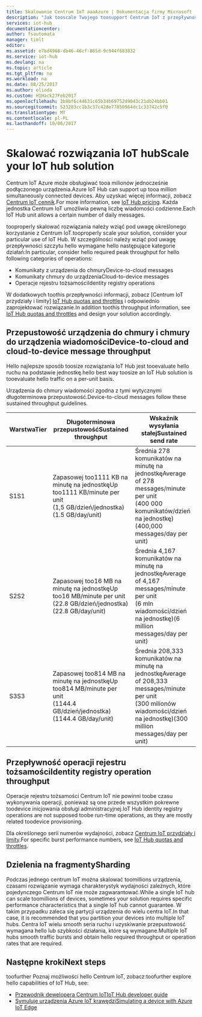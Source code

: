 ```yaml
---
title: Skalowanie Centrum IoT aaaAzure | Dokumentacja firmy Microsoft
description: "Jak tooscale Twojego toosupport Centrum IoT z przepływności przewidywanego wiadomości. Zawiera podsumowanie hello obsługiwana przepływność dla każdej warstwy i opcje dotyczące dzielenia na fragmenty."
services: iot-hub
documentationcenter: 
author: fsautomata
manager: timlt
editor: 
ms.assetid: e7bd4968-db46-46cf-865d-9c944f683832
ms.service: iot-hub
ms.devlang: na
ms.topic: article
ms.tgt_pltfrm: na
ms.workload: na
ms.date: 08/25/2017
ms.author: elioda
ms.custom: H1Hack27Feb2017
ms.openlocfilehash: 3b8bf6c44631c65b34b69752d9043c21db24bb01
ms.sourcegitcommit: 523283cc1b3c37c428e77850964dc1c33742c5f0
ms.translationtype: MT
ms.contentlocale: pl-PL
ms.lasthandoff: 10/06/2017
---
```

# <a name="scale-your-iot-hub-solution"></a><span data-ttu-id="e5ed1-104">Skalować rozwiązania IoT hub</span><span class="sxs-lookup"><span data-stu-id="e5ed1-104">Scale your IoT hub solution</span></span>
<span data-ttu-id="e5ed1-105">Centrum IoT Azure może obsługiwać tooa milionów jednocześnie podłączonego urządzenia.</span><span class="sxs-lookup"><span data-stu-id="e5ed1-105">Azure IoT Hub can support up tooa million simultaneously connected devices.</span></span> <span data-ttu-id="e5ed1-106">Aby uzyskać więcej informacji, zobacz [Centrum IoT cennik][lnk-pricing].</span><span class="sxs-lookup"><span data-stu-id="e5ed1-106">For more information, see [IoT Hub pricing][lnk-pricing].</span></span> <span data-ttu-id="e5ed1-107">Każda jednostka Centrum IoT umożliwia pewną liczbę wiadomości codzienne.</span><span class="sxs-lookup"><span data-stu-id="e5ed1-107">Each IoT Hub unit allows a certain number of daily messages.</span></span>

<span data-ttu-id="e5ed1-108">tooproperly skalować rozwiązania należy wziąć pod uwagę określonego korzystanie z Centrum IoT.</span><span class="sxs-lookup"><span data-stu-id="e5ed1-108">tooproperly scale your solution, consider your particular use of IoT Hub.</span></span> <span data-ttu-id="e5ed1-109">W szczególności należy wziąć pod uwagę przepływności szczytu hello wymagane hello następujące kategorie działań:</span><span class="sxs-lookup"><span data-stu-id="e5ed1-109">In particular, consider hello required peak throughput for hello following categories of operations:</span></span>

* <span data-ttu-id="e5ed1-110">Komunikaty z urządzenia do chmury</span><span class="sxs-lookup"><span data-stu-id="e5ed1-110">Device-to-cloud messages</span></span>
* <span data-ttu-id="e5ed1-111">Komunikaty chmury do urządzenia</span><span class="sxs-lookup"><span data-stu-id="e5ed1-111">Cloud-to-device messages</span></span>
* <span data-ttu-id="e5ed1-112">Operacje rejestru tożsamości</span><span class="sxs-lookup"><span data-stu-id="e5ed1-112">Identity registry operations</span></span>

<span data-ttu-id="e5ed1-113">W dodatkowych toothis przepływności informacji, zobacz [Centrum IoT przydziały i limity] [ IoT Hub quotas and throttles] i odpowiednio zaprojektować rozwiązanie.</span><span class="sxs-lookup"><span data-stu-id="e5ed1-113">In addition toothis throughput information, see [IoT Hub quotas and throttles][IoT Hub quotas and throttles] and design your solution accordingly.</span></span>

## <a name="device-to-cloud-and-cloud-to-device-message-throughput"></a><span data-ttu-id="e5ed1-114">Przepustowość urządzenia do chmury i chmury do urządzenia wiadomości</span><span class="sxs-lookup"><span data-stu-id="e5ed1-114">Device-to-cloud and cloud-to-device message throughput</span></span>
<span data-ttu-id="e5ed1-115">Hello najlepsze sposób toosize rozwiązania IoT Hub jest tooevaluate hello ruchu na podstawie jednostkę.</span><span class="sxs-lookup"><span data-stu-id="e5ed1-115">hello best way toosize an IoT Hub solution is tooevaluate hello traffic on a per-unit basis.</span></span>

<span data-ttu-id="e5ed1-116">Urządzenia do chmury wiadomości zgodna z tymi wytycznymi długoterminowa przepustowość.</span><span class="sxs-lookup"><span data-stu-id="e5ed1-116">Device-to-cloud messages follow these sustained throughput guidelines.</span></span>

| <span data-ttu-id="e5ed1-117">Warstwa</span><span class="sxs-lookup"><span data-stu-id="e5ed1-117">Tier</span></span> | <span data-ttu-id="e5ed1-118">Długoterminowa przepustowość</span><span class="sxs-lookup"><span data-stu-id="e5ed1-118">Sustained throughput</span></span> | <span data-ttu-id="e5ed1-119">Wskaźnik wysyłania stałej</span><span class="sxs-lookup"><span data-stu-id="e5ed1-119">Sustained send rate</span></span> |
| --- | --- | --- |
| <span data-ttu-id="e5ed1-120">S1</span><span class="sxs-lookup"><span data-stu-id="e5ed1-120">S1</span></span> |<span data-ttu-id="e5ed1-121">Zapasowej too1111 KB na minutę na jednostkę</span><span class="sxs-lookup"><span data-stu-id="e5ed1-121">Up too1111 KB/minute per unit</span></span><br/><span data-ttu-id="e5ed1-122">(1,5 GB/dzień/jednostka)</span><span class="sxs-lookup"><span data-stu-id="e5ed1-122">(1.5 GB/day/unit)</span></span> |<span data-ttu-id="e5ed1-123">Średnia 278 komunikatów na minutę na jednostkę</span><span class="sxs-lookup"><span data-stu-id="e5ed1-123">Average of 278 messages/minute per unit</span></span><br/><span data-ttu-id="e5ed1-124">(400 000 komunikatów/dzień na jednostkę)</span><span class="sxs-lookup"><span data-stu-id="e5ed1-124">(400,000 messages/day per unit)</span></span> |
| <span data-ttu-id="e5ed1-125">S2</span><span class="sxs-lookup"><span data-stu-id="e5ed1-125">S2</span></span> |<span data-ttu-id="e5ed1-126">Zapasowej too16 MB na minutę na jednostkę</span><span class="sxs-lookup"><span data-stu-id="e5ed1-126">Up too16 MB/minute per unit</span></span><br/><span data-ttu-id="e5ed1-127">(22.8 GB/dzień/jednostka)</span><span class="sxs-lookup"><span data-stu-id="e5ed1-127">(22.8 GB/day/unit)</span></span> |<span data-ttu-id="e5ed1-128">Średnia 4,167 komunikatów na minutę na jednostkę</span><span class="sxs-lookup"><span data-stu-id="e5ed1-128">Average of 4,167 messages/minute per unit</span></span><br/><span data-ttu-id="e5ed1-129">(6 mln wiadomości/dzień na jednostkę)</span><span class="sxs-lookup"><span data-stu-id="e5ed1-129">(6 million messages/day per unit)</span></span> |
| <span data-ttu-id="e5ed1-130">S3</span><span class="sxs-lookup"><span data-stu-id="e5ed1-130">S3</span></span> |<span data-ttu-id="e5ed1-131">Zapasowej too814 MB na minutę na jednostkę</span><span class="sxs-lookup"><span data-stu-id="e5ed1-131">Up too814 MB/minute per unit</span></span><br/><span data-ttu-id="e5ed1-132">(1144.4 GB/dzień/jednostka)</span><span class="sxs-lookup"><span data-stu-id="e5ed1-132">(1144.4 GB/day/unit)</span></span> |<span data-ttu-id="e5ed1-133">Średnia 208,333 komunikatów na minutę na jednostkę</span><span class="sxs-lookup"><span data-stu-id="e5ed1-133">Average of 208,333 messages/minute per unit</span></span><br/><span data-ttu-id="e5ed1-134">(300 milionów wiadomości/dzień na jednostkę)</span><span class="sxs-lookup"><span data-stu-id="e5ed1-134">(300 million messages/day per unit)</span></span> |

## <a name="identity-registry-operation-throughput"></a><span data-ttu-id="e5ed1-135">Przepływność operacji rejestru tożsamości</span><span class="sxs-lookup"><span data-stu-id="e5ed1-135">Identity registry operation throughput</span></span>
<span data-ttu-id="e5ed1-136">Operacje rejestru tożsamości Centrum IoT nie powinni toobe czasu wykonywania operacji, ponieważ są one przede wszystkim pokrewne toodevice inicjowania obsługi administracyjnej.</span><span class="sxs-lookup"><span data-stu-id="e5ed1-136">IoT Hub identity registry operations are not supposed toobe run-time operations, as they are mostly related toodevice provisioning.</span></span>

<span data-ttu-id="e5ed1-137">Dla określonego serii numerów wydajności, zobacz [Centrum IoT przydziały i limity][IoT Hub quotas and throttles].</span><span class="sxs-lookup"><span data-stu-id="e5ed1-137">For specific burst performance numbers, see [IoT Hub quotas and throttles][IoT Hub quotas and throttles].</span></span>

## <a name="sharding"></a><span data-ttu-id="e5ed1-138">Dzielenia na fragmenty</span><span class="sxs-lookup"><span data-stu-id="e5ed1-138">Sharding</span></span>
<span data-ttu-id="e5ed1-139">Podczas jednego centrum IoT można skalować toomillions urządzenia, czasami rozwiązanie wymaga charakterystyk wydajności zależnych, które pojedynczego Centrum IoT nie może zagwarantować.</span><span class="sxs-lookup"><span data-stu-id="e5ed1-139">While a single IoT hub can scale toomillions of devices, sometimes your solution requires specific performance characteristics that a single IoT hub cannot guarantee.</span></span> <span data-ttu-id="e5ed1-140">W takim przypadku zaleca się partycji urządzenia do wielu centra IoT.</span><span class="sxs-lookup"><span data-stu-id="e5ed1-140">In that case, it is recommended that you partition your devices into multiple IoT hubs.</span></span> <span data-ttu-id="e5ed1-141">Centra IoT wielu smooth seria ruchu i uzyskiwanie przepustowość wymagana hello lub szybkości działania, które są wymagane.</span><span class="sxs-lookup"><span data-stu-id="e5ed1-141">Multiple IoT hubs smooth traffic bursts and obtain hello required throughput or operation rates that are required.</span></span>

## <a name="next-steps"></a><span data-ttu-id="e5ed1-142">Następne kroki</span><span class="sxs-lookup"><span data-stu-id="e5ed1-142">Next steps</span></span>
<span data-ttu-id="e5ed1-143">toofurther Poznaj możliwości hello Centrum IoT, zobacz:</span><span class="sxs-lookup"><span data-stu-id="e5ed1-143">toofurther explore hello capabilities of IoT Hub, see:</span></span>

* <span data-ttu-id="e5ed1-144">[Przewodnik dewelopera Centrum IoT][lnk-devguide]</span><span class="sxs-lookup"><span data-stu-id="e5ed1-144">[IoT Hub developer guide][lnk-devguide]</span></span>
* <span data-ttu-id="e5ed1-145">[Symuluje urządzenia Azure IoT krawędzi][lnk-iotedge]</span><span class="sxs-lookup"><span data-stu-id="e5ed1-145">[Simulating a device with Azure IoT Edge][lnk-iotedge]</span></span>

[lnk-pricing]: https://azure.microsoft.com/pricing/details/iot-hub
[IoT Hub quotas and throttles]: iot-hub-devguide-quotas-throttling.md

[lnk-devguide]: iot-hub-devguide.md
[lnk-iotedge]: iot-hub-linux-iot-edge-simulated-device.md
